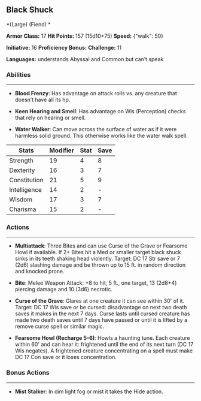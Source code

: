 ## Black Shuck
*(Large) (Fiend) *

**Armor Class:** 17
**Hit Points:** 157 (15d10+75)
**Speed:** {"walk": 50}

**Initiative:** 16
**Proficiency Bonus:**
**Challenge:** 11

**Languages:** understands Abyssal and Common but can’t speak

### Abilities
 --- 
- **Blood Frenzy**: Has advantage on attack rolls vs. any creature that doesn’t have all its hp.

- **Keen Hearing and Smell**: Has advantage on Wis (Perception) checks that rely on hearing or smell.

- **Water Walker**: Can move across the surface of water as if it were harmless solid ground. This otherwise works like the water walk spell.



| Stats | Modifier | Stat | Save
| ---- | ---- | ---- | ---- |
| Strength | 19 | 4 | 8 |
| Dexterity | 16 | 3 | 7 |
| Constitution | 21 | 5 | 9 |
| Intelligence | 14 | 2 | - |
| Wisdom | 17 | 3 | 7 |
| Charisma | 15 | 2 | - |

### Actions
 --- 
- **Multiattack**: Three Bites and can use Curse of the Grave or Fearsome Howl if available. If 2+ Bites hit a Med or smaller target black shuck sinks in its teeth shaking head violently. Target: DC 17 Str save or 7 (2d6) slashing damage and be thrown up to 15 ft. in random direction and knocked prone.

- **Bite**: Melee Weapon Attack: +8 to hit, 5 ft., one target, 13 (2d8+4) piercing damage and 10 (3d6) necrotic.

- **Curse of the Grave**: Glares at one creature it can see within 30' of it. Target: DC 17 Wis save or be cursed: disadvantage on next two death saves it makes in the next 7 days. Curse lasts until cursed creature has made two death saves until 7 days have passed or until it is lifted by a remove curse spell or similar magic.

- **Fearsome Howl (Recharge 5–6)**: Howls a haunting tune. Each creature within 60' and can hear it: frightened until the end of its next turn (DC 17 Wis negates). A frightened creature concentrating on a spell must make DC 17 Con save or it loses concentration.

### Bonus Actions
 --- 
- **Mist Stalker**: In dim light fog or mist it takes the Hide action.

